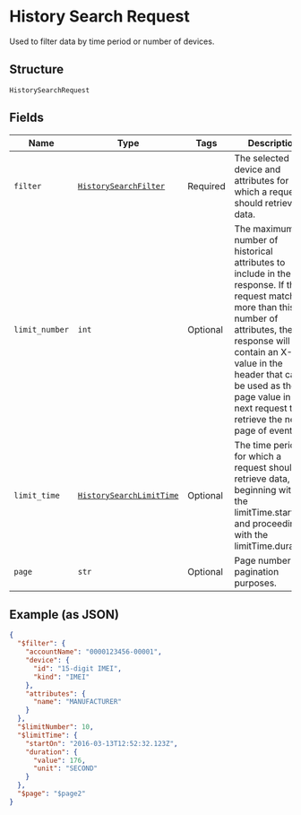 
# History Search Request

Used to filter data by time period or number of devices.

## Structure

`HistorySearchRequest`

## Fields

| Name | Type | Tags | Description |
|  --- | --- | --- | --- |
| `filter` | [`HistorySearchFilter`](../../doc/models/history-search-filter.md) | Required | The selected device and attributes for which a request should retrieve data. |
| `limit_number` | `int` | Optional | The maximum number of historical attributes to include in the response. If the request matches more than this number of attributes, the response will contain an X-Next value in the header that can be used as the page value in the next request to retrieve the next page of events. |
| `limit_time` | [`HistorySearchLimitTime`](../../doc/models/history-search-limit-time.md) | Optional | The time period for which a request should retrieve data, beginning with the limitTime.startOn and proceeding with the limitTime.duration. |
| `page` | `str` | Optional | Page number for pagination purposes. |

## Example (as JSON)

```json
{
  "$filter": {
    "accountName": "0000123456-00001",
    "device": {
      "id": "15-digit IMEI",
      "kind": "IMEI"
    },
    "attributes": {
      "name": "MANUFACTURER"
    }
  },
  "$limitNumber": 10,
  "$limitTime": {
    "startOn": "2016-03-13T12:52:32.123Z",
    "duration": {
      "value": 176,
      "unit": "SECOND"
    }
  },
  "$page": "$page2"
}
```


